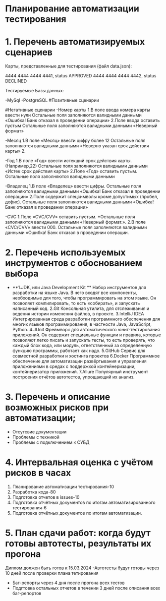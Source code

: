 # Планирование автоматизации тестирования 
# 1. Перечень автоматизируемых сценариев
Карты, представленные для тестирования (файл data.json):

4444 4444 4444 4441, status APPROVED
4444 4444 4444 4442, status DECLINED

Тестируемые Базы данных:

-MySql
-PostgreSQL
#Позитивные сценарии





#Негативные сценарии
-Номер карты
  1.В поле ввода номера карты ввести нули
Остальные поля заполняются валидными данными
«Ошибка! Банк отказал в проведении операции»
  2.Поле ввода оставить пустым
Остальные поля заполняются валидными данными
 «Неверный формат»
 
-Месяц
  1.В поле «Месяц» ввести цифру более 12
Остальные поля заполняются валидными данными
«Неверно указан срок действия карты»
  2.




-Год
  1.В поле «Год» ввести истекший срок действия карты.(Например,22)
Остальные поля заполняются валидными данными
«Истек срок действия карты»
  2.Поле «Год» оставить пустым. 
Остальные поля заполняются валидными данными


-Владелец
  1.В поле «Владелец» ввести цифры.
Остальные поля заполняются валидными данными
«Ошибка! Банк отказал в проведении операции»
  2.Поле содержит спецсимволы кроме допустимых (пробел, дефис).
Остальные поля заполняются валидными данными
«Ошибка! Банк отказал в проведении операции»

-CVC
  1.Поле «CVC/CVV» оставить пустым.
*Остальные поля заполняются валидными данными
«Неверный формат.».
  2.В поле «CVC/CVV» ввести 000.
Остальные поля заполняются валидными данными
«Ошибка! Банк отказал в проведении операции.

# 2. Перечень используемых инструментов с обоснованием выбора
* **1.JDK, или Java Development Kit **
Набор инструментов для разработки на языке Java. В него входят все компоненты, необходимые для того, чтобы программировать на этом языке. Он позволяет компилировать, то есть «собирать», и запускать написанный код.
2.Git
Консольная утилита, для отслеживания и ведения истории изменения файлов, в проекте.
3.IntelliJ IDEA 
Интегрированная среда разработки программного обеспечения для многих языков программирования, в частности Java, JavaScript, Python.
4.JUnit 
Фреймворк для автоматического юнит-тестирования приложений. Он содержит специальные функции и правила, которые позволяют легко писать и запускать тесты, то есть проверять, что каждый блок кода, или модуль, ответственный за определённую функцию программы, работает как надо.
5.GitHub
Сервис для совместной разработки и хостинга проектов
6.Docker
Программное обеспечение для автоматизации развёртывания и управления приложениями в средах с поддержкой контейнеризации, контейнеризатор приложений.
7.Allure
 Популярный инструмент построения отчётов автотестов, упрощающий их анализ.
 
# 3. Перечень и описание возможных рисков при автоматизации;
- Отсутсвие документации
- Проблемы с техникой
- Проблемы с подключением к СУБД

# 4. Интервальная оценка с учётом рисков в часах
1. Планирование автоматизации тестирования-10
2. Разработка кода-80
3. Подготовка отчетов в issues-10
4. Подготовка отчётных документов по итогам автоматизированного тестирования-6
5. Подготовка отчётных документов по итогам автоматизации.


# 5. План сдачи работ: когда будут готовы автотесты, результаты их прогона
   Диплом должен быть готов к 15.03.2024
 -Автотесты будут готовы через 10 дней после проверки плана тетирования
- Баг-репорты через 4 дня после прогона всех тестов
- Подгтовка остальных отчетов в течении 3 дней после описания всех баг-репортов





